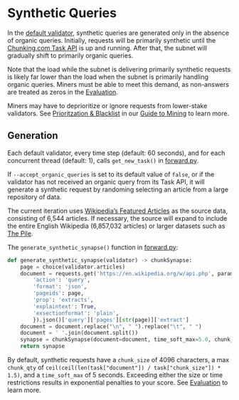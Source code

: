 # Synthetic Queries

In the [default validator](./validator.md), synthetic queries are generated only in the absence of organic queries. Initially, requests will be primarily synthetic until the [Chunking.com Task API](./organic.md) is up and running. After that, the subnet will gradually shift to primarily organic queries.

Note that the load while the subnet is delivering primarily synthetic requests is likely far lower than the load when the subnet is primarily handling organic queries. Miners must be able to meet this demand, as non-answers are treated as zeros in the [Evaluation](./evaluation.md).

Miners may have to deprioritize or ignore requests from lower-stake validators. See [Prioritzation & Blacklist](./miner_guide.md/#prioritzation--blacklist) in our [Guide to Mining](./miner_guide.md) to learn more.

## Generation

Each default validator, every time step (default: 60 seconds), and for each concurrent thread (default: 1), calls `get_new_task()` in [forward.py](../chunking/validator/forward.py).

If `--accept_organic_queries` is set to its default value of `false`, or if the validator has not received an organic query from its Task API, it will generate a synthetic request by randoming selecting an article from a large repository of data.

The current iteration uses [Wikipedia’s Featured Articles](https://en.wikipedia.org/wiki/Wikipedia:Featured_articles) as the source data, consisting of 6,544 articles. If necessary, the source will expand to include the entire English Wikipedia (6,857,032 articles) or larger datasets such as [The Pile](https://pile.eleuther.ai/).

The `generate_synthetic_synapse()` function in [forward.py](../chunking/validator/forward.py):

```python
def generate_synthetic_synapse(validator) -> chunkSynapse:
    page = choice(validator.articles)
    document = requests.get('https://en.wikipedia.org/w/api.php', params={
        'action': 'query',
        'format': 'json',
        'pageids': page,
        'prop': 'extracts',
        'explaintext': True,
        'exsectionformat': 'plain',
        }).json()['query']['pages'][str(page)]['extract']
    document = document.replace("\n", " ").replace("\t", " ")
    document = ' '.join(document.split())
    synapse = chunkSynapse(document=document, time_soft_max=5.0, chunk_size=4096)
    return synapse
```

By default, synthetic requests have a `chunk_size` of 4096 characters, a max `chunk_qty` of `ceil(ceil(len(task["document"]) / task["chunk_size"]) * 1.5)`, and a `time_soft_max` of 5 seconds. Exceeding either the size or time restrictions results in exponential penalties to your score. See [Evaluation](./evaluation.md) to learn more.
